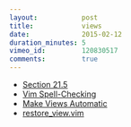 ```yaml
---
layout:           post
title:            views
date:             2015-02-12
duration_minutes: 5
vimeo_id:         120830517
comments:         true
---
```

- [Section 21.5](http://vimdoc.sourceforge.net/htmldoc/usr_21.html#21.5 "Section 21.5")
- [Vim Spell-Checking](https://robots.thoughtbot.com/vim-spell-checking "Vim Spell-Checking")
- [Make Views Automatic](http://vim.wikia.com/wiki/Make_views_automatic "Make Views Automatic")
- [restore_view.vim](http://www.vim.org/scripts/script.php?script_id=4021 "restore_view.vim")
